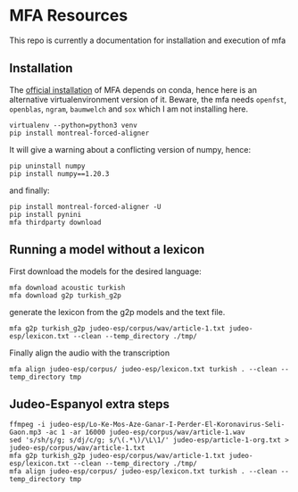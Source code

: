 # MFA Resources
This repo is currently a documentation for installation and execution of mfa

## Installation
The [official installation](https://montreal-forced-aligner.readthedocs.io/en/latest/installation.html) of MFA depends on conda, hence here is an alternative virtualenvironment version of it. Beware, the mfa needs `openfst`, `openblas`, `ngram`, `baumwelch` and `sox` which I am not installing here. 

```
virtualenv --python=python3 venv
pip install montreal-forced-aligner
```
It will give a warning about a conflicting version of numpy, hence:

```
pip uninstall numpy
pip install numpy==1.20.3
```
and finally:

```
pip install montreal-forced-aligner -U
pip install pynini
mfa thirdparty download
```

## Running a model without a lexicon
First download the models for the desired language:
```
mfa download acoustic turkish
mfa download g2p turkish_g2p
```

generate the lexicon from the g2p models and the text file. 
```
mfa g2p turkish_g2p judeo-esp/corpus/wav/article-1.txt judeo-esp/lexicon.txt --clean --temp_directory ./tmp/
```

Finally align the audio with the transcription
```
mfa align judeo-esp/corpus/ judeo-esp/lexicon.txt turkish . --clean --temp_directory tmp
```

## Judeo-Espanyol extra steps
```
ffmpeg -i judeo-esp/Lo-Ke-Mos-Aze-Ganar-I-Perder-El-Koronavirus-Seli-Gaon.mp3 -ac 1 -ar 16000 judeo-esp/corpus/wav/article-1.wav
sed 's/sh/ş/g; s/dj/c/g; s/\(.*\)/\L\1/' judeo-esp/article-1-org.txt > judeo-esp/corpus/wav/article-1.txt
mfa g2p turkish_g2p judeo-esp/corpus/wav/article-1.txt judeo-esp/lexicon.txt --clean --temp_directory ./tmp/
mfa align judeo-esp/corpus/ judeo-esp/lexicon.txt turkish . --clean --temp_directory tmp
```
